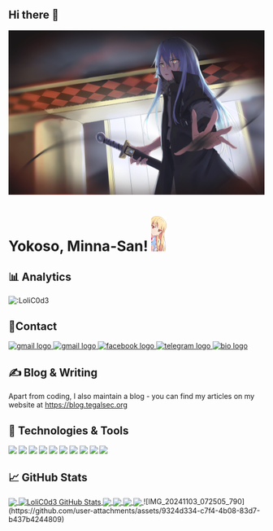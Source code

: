 ## Hi there 👋

<!--
**Arisaja124/Arisaja124** is a ✨ _special_ ✨ repository because its `README.md` (this file) appears on your GitHub profile.

Here are some ideas to get you started:

- 🔭 I’m currently working on ...
- 🌱 I’m currently learning ...
- 👯 I’m looking to collaborate on ...
- 🤔 I’m looking for help with ...
- 💬 Ask me about ...
- 📫 How to reach me: ...
- 😄 Pronouns: ...
- ⚡ Fun fact: ...
-->


[![Header](https://github.com/LoliC0d3/LoliC0d3/blob/main/rimuru.png "Header")](https://tegalsec.org)

# Yokoso, Minna-San! <img src="https://github.com/LoliC0d3/LoliC0d3/blob/main/sa.png" width="30px">
## 📊 Analytics
<img src="https://count.getloli.com/get/@:LoliC0d3" alt=":LoliC0d3" />
<h2>📱Contact</h2>
<div align="left">
  <a href="mailto:mitsuhamizaki@gmail.com" target="_blank">
    <img src="https://img.shields.io/badge/Gmail-D14836?style=for-the-badge&logo=gmail&logoColor=white" height="25" alt="gmail logo"  />
  </a>
    <a href="https://line.me/ti/p/TPUSUZJx-F" target="_blank">
    <img src="https://img.shields.io/badge/Line-00C300?style=for-the-badge&logo=line&logoColor=white" height="25" alt="gmail logo"  />
  </a>
     <a href="https://www.facebook.com/LoliC0d3/" target="_blank">
    <img src="https://img.shields.io/badge/Messenger-00B2FF?style=for-the-badge&logo=messenger&logoColor=white" height="25" alt="facebook logo"  />
  </a>
   <a href="https://t.me/senpaisec" target="_blank">
    <img src="https://img.shields.io/badge/Telegram-2CA5E0?style=for-the-badge&logo=telegram&logoColor=white" height="25" alt="telegram logo"  />
  </a>

  <a href="https://aliakbar.my.id/" target="_blank">
    <img src="https://img.shields.io/badge/bio.link-000000%7D?style=for-the-badge&logo=biolink&logoColor=white" height="25" alt="bio logo"  />
  </a>
</div>
<h2> &#x270d; Blog & Writing</h2>

Apart from coding, I also maintain a blog - you can find my articles on my website at https://blog.tegalsec.org

## 🔧 Technologies & Tools
![](https://img.shields.io/badge/OS-Linux-informational?style=flat&logo=linux&logoColor=white&color=2bbc8a)
![](https://img.shields.io/badge/OS-Kali_Linux-informational?style=flat&logo=kali-linux&logoColor=white&color=2bbc8a)
![](https://img.shields.io/badge/OS-Ubuntu-informational?style=flat&logo=ubuntu&logoColor=white&color=2bbc8a)
![](https://img.shields.io/badge/OS-Debian-informational?style=flat&logo=debian&logoColor=white&color=2bbc8a)
![](https://img.shields.io/badge/OS-Windows-informational?style=flat&logo=windows&logoColor=white&color=2bbc8a)
![](https://img.shields.io/badge/Code-Python-informational?style=flat&logo=python&logoColor=white&color=2bbc8a)
![](https://img.shields.io/badge/Code-JavaScript-informational?style=flat&logo=javascript&logoColor=white&color=2bbc8a)
![](https://img.shields.io/badge/Shell-Bash-informational?style=flat&logo=gnu-bash&logoColor=white&color=2bbc8a)
![](https://img.shields.io/badge/Code-Php-informational?style=flat&logo=php&logoColor=white&color=2bbc8a)
![](https://img.shields.io/badge/Code-Laravel-informational?style=flat&logo=laravel&logoColor=white&color=2bbc8a)



## &#x1f4c8; GitHub Stats

<a href="https://github.com/LoliC0d3/LoliC0d3">
  <img align="center" src="https://github-readme-stats.vercel.app/api/top-langs/?username=LoliC0d3&title_color=ffffff&text_color=c9cacc&icon_color=2bbc8a&bg_color=1d1f21" />
</a>
<a href="https://github.com/LoliC0d3/LoliC0d3">
  <img align="center" src="https://github-readme-stats.vercel.app/api?username=LoliC0d3&show_icons=true&line_height=27&count_private=true&title_color=ffffff&text_color=c9cacc&icon_color=2bbc8a&bg_color=1d1f21" alt="LoliC0d3 GitHub Stats" />
</a>

<a href="https://github.com/tegal1337/leakix">
  <img align="center" src="https://github-readme-stats.vercel.app/api/pin/?username=Tegal1337&repo=Leakix&title_color=ffffff&text_color=c9cacc&icon_color=2bbc8a&bg_color=1d1f21" />
</a>


<a href="https://github.com/tegal1337/NekoBotV1">
  <img align="center" src="https://github-readme-stats.vercel.app/api/pin/?username=tegal1337&repo=NekoBotV1&title_color=ffffff&text_color=c9cacc&icon_color=2bbc8a&bg_color=1d1f21" />
</a>    

<a href="https://github.com/tegal1337/Cilocks">
  <img align="center" src="https://github-readme-stats.vercel.app/api/pin/?username=tegal1337&repo=Cilocks&title_color=ffffff&text_color=c9cacc&icon_color=2bbc8a&bg_color=1d1f21" />
</a>  

<a href="https://github.com/tegal1337/Akuma">
  <img align="center" src="https://github-readme-stats.vercel.app/api/pin/?username=tegal1337&repo=Akuma&title_color=ffffff&text_color=c9cacc&icon_color=2bbc8a&bg_color=1d1f21" />
</a> 
<!-- links to social media icons -->

<!-- icons with padding -->

[1.1]: http://i.imgur.com/tXSoThF.png (twitter icon with padding)
[2.1]: http://i.imgur.com/0o48UoR.png (github icon with padding)

<!-- icons without padding -->



<!-- links to your social media accounts -->

[1]: https://twitter.com/AliAkba58343371
[2]: https://github.com/LoliC0d3
[3]: https://www.instagram.com/lolic0d3/
[4]: https://www.facebook.com/lolic0d3/


<!-- Resources -->
<!-- Icons: https://simpleicons.org/ -->
<!-- GitHub Stats: https://github.com/anuraghazra/github-readme-stats -->
<!-- Emojis: https://emojipedia.org/emoji/ -->
<!-- HTML Emojis: https://www.fileformat.info/index.htm -->
<!-- Shields: https://shields.io/ -->
<!-- Awesome GitHub Profile README: https://github.com/abhisheknaiidu/awesome-github-profile-readme -->![IMG_20241103_072505_790](https://github.com/user-attachments/assets/9324d334-c7f4-4b08-83d7-b437b4244809)
